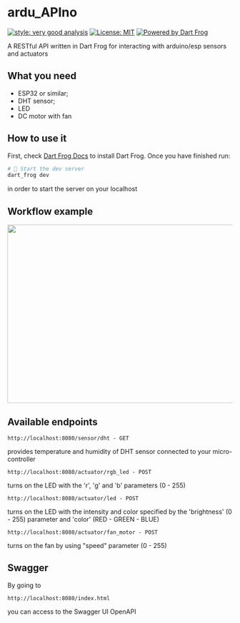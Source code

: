 # ardu_APIno

[![style: very good analysis][very_good_analysis_badge]][very_good_analysis_link]
[![License: MIT][license_badge]][license_link]
[![Powered by Dart Frog](https://img.shields.io/endpoint?url=https://tinyurl.com/dartfrog-badge)](https://dartfrog.vgv.dev)

A RESTful API written in Dart Frog for interacting with arduino/esp sensors and actuators

[license_badge]: https://img.shields.io/badge/license-MIT-blue.svg
[license_link]: https://opensource.org/licenses/MIT
[very_good_analysis_badge]: https://img.shields.io/badge/style-very_good_analysis-B22C89.svg
[very_good_analysis_link]: https://pub.dev/packages/very_good_analysis

## What you need
- ESP32 or similar;
- DHT sensor;
- LED
- DC motor with fan

## How to use it
First, check [Dart Frog Docs](https://dartfrog.vgv.dev/docs/overview) to install Dart Frog.
Once you have finished run:
```bash
# 🏁 Start the dev server
dart_frog dev
```
in order to start the server on your localhost

## Workflow example
<p align="center">
  <img src="https://github.com/user-attachments/assets/140c04b8-1026-4b70-ad9d-ae2b1f79d46a" width="700" height="400">
</p>

## Available endpoints
 ```
http://localhost:8080/sensor/dht - GET
```
provides temperature and humidity of DHT sensor connected to your micro-controller


```
http://localhost:8080/actuator/rgb_led - POST
```
turns on the LED with the 'r', 'g' and 'b' parameters (0 - 255)

```
http://localhost:8080/actuator/led - POST
```
turns on the LED with the intensity and color specified by the 'brightness' (0 - 255) parameter and 'color' (RED - GREEN - BLUE)

```
http://localhost:8080/actuator/fan_motor - POST
```
turns on the fan by using "speed" parameter (0 - 255)


## Swagger
By going to 
```
http://localhost:8080/index.html
```
you can access to the Swagger UI OpenAPI 
